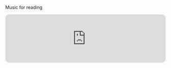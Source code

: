 Music for reading

<iframe style="border-radius:12px" src="https://open.spotify.com/embed/album/4FkvWEJwJqXuWwpEIkXJH6?utm_source=generator" width="100%" height="152" frameBorder="0" allowfullscreen="" allow="autoplay; clipboard-write; encrypted-media; fullscreen; picture-in-picture" loading="lazy"></iframe>
